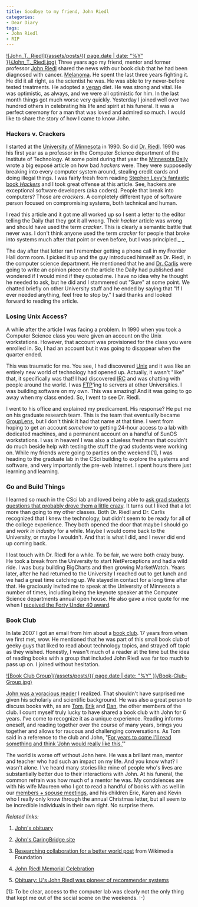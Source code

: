 ```yaml
---
title: Goodbye to my friend, John Riedl
categories:
- Dear Diary
tags:
- John Riedl
- RIP
---
```


[![John_T._Riedl](/assets/posts/{{ page.date | date: "%Y" }}/John_T._Riedl.jpg)](http://thingelstad.com/s/goodbye-to-my-friend-john-riedl/john_t-_riedl/img)
Three years ago my friend, mentor and former professor [John Riedl](https://en.wikipedia.org/wiki/John_T._Riedl) shared the news with our book club that he had been diagnosed with cancer. [Melanoma](https://en.wikipedia.org/wiki/Melanoma). He spent the last three years fighting it. He did it all right, as the scientist he was. He was able to try never-before tested treatments. He adopted a [vegan](https://en.wikipedia.org/wiki/Vegan_nutrition) diet. He was strong and vital. He was optimistic, as always, and we were all optimistic for him. In the last month things got much worse very quickly. Yesterday I joined well over two hundred others in celebrating his life and spirit at his funeral. It was a perfect ceremony for a man that was loved and admired so much. I would like to share the story of how I came to know John.

<!-- more -->

### Hackers v. Crackers

I started at the [University of Minnesota](http://www.umn.edu/) in 1990. So did [Dr. Riedl](http://www-users.cs.umn.edu/~riedl/). 1990 was his first year as a professor in the Computer Science department of the Institute of Technology. At some point during that year the [Minnesota Daily](http://www.mndaily.com) wrote a big exposé article on how bad _hackers_ were. They were supposedly breaking into every computer system around, stealing credit cards and doing illegal things. I was fairly fresh from reading [Stephen Levy's fantastic book _Hackers_](http://www.stevenlevy.com/index.php/books/hackers) and I took great offense at this article. See, hackers are exceptional software developers (aka coders). People that break into computers? Those are _crackers_. A completely different type of software person focused on compromising systems, both technical and human.

I read this article and it got me all worked up so I sent a letter to the editor telling the Daily that they got it all wrong. Their _hacker_ article was wrong and should have used the term _cracker_. This is clearly a semantic battle that never was. I don't think anyone used the term _cracker_ for people that broke into systems much after that point or even before, but I was principled._
_

The day after that letter ran I remember getting a phone call in my Frontier Hall dorm room. I picked it up and the guy introduced himself as Dr. Riedl, in the computer science department. He mentioned that he and [Dr. Carlis](http://www-users.cs.umn.edu/~carlis/) were going to write an opinion piece on the article the Daily had published and wondered if I would mind if they quoted me. I have no idea why he thought he needed to ask, but he did and I stammered out "Sure" at some point. We chatted briefly on other University stuff and he ended by saying that "If I ever needed anything, feel free to stop by." I said thanks and looked forward to reading the article.

### Losing Unix Access?

A while after the article I was facing a problem. In 1990 when you took a Computer Science class you were given an account on the Unix workstations. However, that account was provisioned for the class you were enrolled in. So, I had an account but it was going to disappear when the quarter ended.

This was traumatic for me. You see, I had discovered [Unix](http://en.wikipedia.org/wiki/Unix) and it was like an entirely new world of technology had opened up. Actually, it wasn't "like" that, it specifically was that! I had discovered [IRC](http://en.wikipedia.org/wiki/IRC) and was chatting with people around the world. I was [FTP](http://en.wikipedia.org/wiki/FTP)'ing to servers at other Universities. I was building software on my own. This was amazing! And it was going to go away when my class ended. So, I went to see Dr. Riedl.

I went to his office and explained my predicament. His response? He put me on his graduate research team. This is the team that eventually became [GroupLens](http://www.grouplens.org), but I don't think it had that name at that time. I went from hoping to get an account _somehow_ to getting 24-hour access to a lab with dedicated machines, and a permanent account on a handful of SunOS workstations. I was in heaven! I was also a clueless freshman that couldn't do much beside help with testing the stuff the grad students were working on. While my friends were going to parties on the weekend [1], I was heading to the graduate lab in the CSci building to explore the systems and software, and very importantly the pre-web Internet. I spent hours there just learning and learning.

### Go and Build Things

I learned so much in the CSci lab and loved being able to [ask grad students questions that probably drove them a little crazy](https://en.wikipedia.org/wiki/Man_page). It turns out I liked that a lot more than going to my other classes. Both Dr. Riedl and Dr. Carlis recognized that I knew the technology, but didn't seem to be ready for all of the college experience. They both opened the door that maybe I should go and _work in industry_ for a while. Maybe I would come back to the University, or maybe I wouldn't. And that is what I did, and I never did end up coming back.

I lost touch with Dr. Riedl for a while. To be fair, we were both crazy busy. He took a break from the University to start NetPerceptions and had a wild ride. I was busy building BigCharts and then growing MarketWatch. Years later, after he had returned to the University I reached out to get lunch and we had a great time catching up. We stayed in contact for a long time after that. He graciously invited me to speak at the University of Minnesota a number of times, including being the keynote speaker at the Computer Science departments annual open house. He also gave a nice quote for me when I [received the Forty Under 40 award](/thingelstad/40-under-forty-award).

### Book Club

In late 2007 I got an email from him about a [book club](http://rwbookclub.com/wiki/Welcome). 17 years from when we first met, wow. He mentioned that he was part of this small book club of geeky guys that liked to read about technology topics, and strayed off topic as they wished. Honestly, I wasn't much of a reader at the time but the idea of reading books with a group that included John Riedl was far too much to pass up on. I joined without hesitation.

[![Book Club Group](/assets/posts/{{ page.date | date: "%Y" }}/Book-Club-Group.jpg)](http://thingelstad.com/s/goodbye-to-my-friend-john-riedl/book-club-group/img)

[John was a voracious reader](http://rwbookclub.com/wiki/User:Riedl) I realized. That shouldn't have surprised me given his scholarly and scientific background. He was also a great person to discuss books with, as are [Tom](http://rwbookclub.com/wiki/User:Snowfall), [Erik](http://rwbookclub.com/wiki/User:Erik) and [Dan](http://rwbookclub.com/wiki/User:Dfrankow), the other members of the club. I count myself truly lucky to have shared a book club with John for 6 years. I've come to recognize it as a unique experience. Reading informs oneself, and reading together over the course of many years, brings you together and allows for raucous and challenging conversations. As Tom said in a reference to the club and John, "[For years to come I'll read something and think 'John would really like this.'](https://www.facebook.com/thomasderickson/posts/10151469935936831)"

The world is worse off without John here. He was a brilliant man, mentor and teacher who had such an impact on my life. And you know what? I wasn't alone. I've heard many stories like mine of people who's lives are substantially better due to their interactions with John. At his funeral, the common refrain was how much of a mentor he was. My condolences are with his wife Maureen who I got to read a handful of books with as well in our [members + spouse meetings](http://rwbookclub.com/wiki/RW_Book_Club:Special_Meeting), and his children Eric, Karen and Kevin who I really only know through the annual Christmas letter, but all seem to be incredible individuals in their own right. No surprise there.

_Related links:_



  1. [John's obituary](http://www.legacy.com/obituaries/twincities/obituary.aspx?pid=165905795)


  2. [John's CaringBridge site](http://www.caringbridge.org/visit/windsurferjohn/journal)


  3. [Researching collaboration for a better world post](http://blog.wikimedia.org/2013/07/18/researching-collaboration-better-world-john-riedl-1962-2013/) from Wikimedia Foundation


  4. [John Riedl Memorial Celebration](http://www.cs.umn.edu/RiedlMemorial)


  5. [Obituary: U's John Riedl was pioneer of recommender systems](http://www.startribune.com/local/217247711.html)

[1]: To be clear, access to the computer lab was clearly not the only thing that kept me out of the social scene on the weekends. :-)
